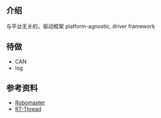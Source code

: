 ## 介绍

与平台无关的，驱动框架
platform-agnostic, driver framework

## 待做

- CAN
- log

## 参考资料
- [Robomaster](https://github.com/RoboMaster)
- [RT-Thread](https://www.rt-thread.org/)